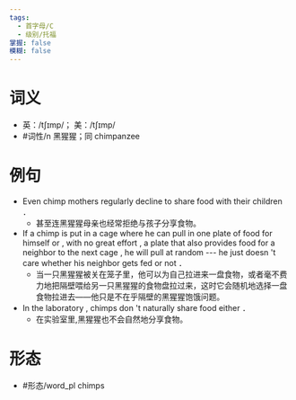 ```yaml
---
tags:
  - 首字母/C
  - 级别/托福
掌握: false
模糊: false
---
```

# 词义
- 英：/tʃɪmp/； 美：/tʃɪmp/
- #词性/n  黑猩猩；同 chimpanzee
# 例句
- Even chimp mothers regularly decline to share food with their children ．
	- 甚至连黑猩猩母亲也经常拒绝与孩子分享食物。
- If a chimp is put in a cage where he can pull in one plate of food for himself or , with no great effort , a plate that also provides food for a neighbor to the next cage , he will pull at random --- he just doesn 't care whether his neighbor gets fed or not ．
	- 当一只黑猩猩被关在笼子里，他可以为自己拉进来一盘食物，或者毫不费力地把隔壁喂给另一只黑猩猩的食物盘拉过来，这时它会随机地选择一盘食物拉进去——他只是不在乎隔壁的黑猩猩饱饿问题。
- In the laboratory , chimps don 't naturally share food either ．
	- 在实验室里,黑猩猩也不会自然地分享食物。
# 形态
- #形态/word_pl chimps
